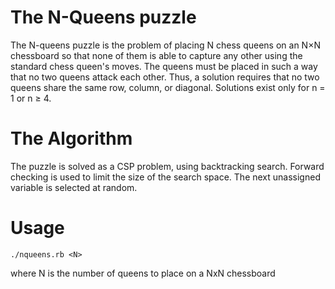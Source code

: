 # The N-Queens puzzle #

The N-queens puzzle is the problem of placing N chess queens on an N×N chessboard so that none of them is able to capture any other using the standard chess queen's moves. The queens must be placed in such a way that no two queens attack each other. Thus, a solution requires that no two queens share the same row, column, or diagonal. Solutions exist only for n = 1 or n ≥ 4.

# The Algorithm #

The puzzle is solved as a CSP problem, using backtracking search. Forward checking is used to limit the size of the search space. The next unassigned variable is selected at random.

# Usage #
`./nqueens.rb <N>`

where N is the number of queens to place on a NxN chessboard
